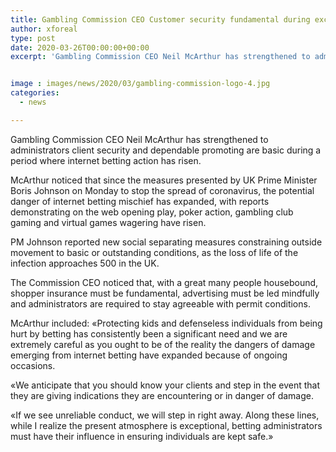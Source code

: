 ```yaml
---
title: Gambling Commission CEO Customer security fundamental during exceptional period
author: xforeal 
type: post
date: 2020-03-26T00:00:00+00:00
excerpt: 'Gambling Commission CEO Neil McArthur has strengthened to administrators client assurance and capable showcasing are fundamental during a period where web based betting movement has risen '


image : images/news/2020/03/gambling-commission-logo-4.jpg
categories:
  - news

---
```

Gambling Commission CEO Neil McArthur has strengthened to administrators client security and dependable promoting are basic during a period where internet betting action has risen. 

McArthur noticed that since the measures presented by UK Prime Minister Boris Johnson on Monday to stop the spread of coronavirus, the potential danger of internet betting mischief has expanded, with reports demonstrating on the web opening play, poker action, gambling club gaming and virtual games wagering have risen. 

PM Johnson reported new social separating measures constraining outside movement to basic or outstanding conditions, as the loss of life of the infection approaches 500 in the UK. 

The Commission CEO noticed that, with a great many people housebound, shopper insurance must be fundamental, advertising must be led mindfully and administrators are required to stay agreeable with permit conditions. 

McArthur included: &#171;Protecting kids and defenseless individuals from being hurt by betting has consistently been a significant need and we are extremely careful as you ought to be of the reality the dangers of damage emerging from internet betting have expanded because of ongoing occasions. 

&#171;We anticipate that you should know your clients and step in the event that they are giving indications they are encountering or in danger of damage. 

&#171;If we see unreliable conduct, we will step in right away. Along these lines, while I realize the present atmosphere is exceptional, betting administrators must have their influence in ensuring individuals are kept safe.&#187;
